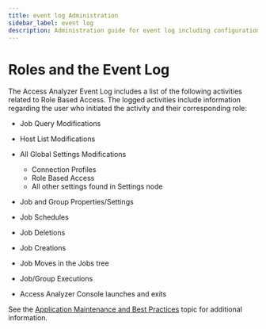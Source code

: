```yaml
---
title: event log Administration
sidebar_label: event log
description: Administration guide for event log including configuration, management, and best practices for Access Analyzer.
---
```


# Roles and the Event Log

The Access Analyzer Event Log includes a list of the following activities related to Role Based
Access. The logged activities include information regarding the user who initiated the activity and
their corresponding role:

- Job Query Modifications
- Host List Modifications
- All Global Settings Modifications

  - Connection Profiles
  - Role Based Access
  - All other settings found in Settings node

- Job and Group Properties/Settings
- Job Schedules
- Job Deletions
- Job Creations
- Job Moves in the Jobs tree
- Job/Group Executions
- Access Analyzer Console launches and exits

See the [Application Maintenance and Best Practices](/docs/accessanalyzer/12.0/administration/maintenance/overview.md) topic for
additional information.
